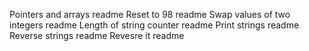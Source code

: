 Pointers and arrays readme
Reset to 98 readme
Swap values of two integers readme
Length of string counter readme
Print strings readme
Reverse strings readme
Revesre it readme
